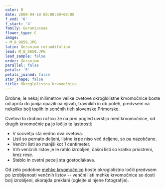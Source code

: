 ```yaml
---
color: R
date: 2004-04-18 00:00:00+00:00
f_end: '6'
f_start: '4'
family: Geraniaceae
flower_type: C
image:
- M_8_0859.JPG
latin: Geranium rotundifolium
lead: M_8_0859.JPG
lead_sample: false
order: Geranium
parallel: false
petals: '5'
petals_joined: false
star_shape: false
title: Okroglolistna krvomočnica
---
```

Drobne, le nekaj milimetrov velike cvetove okroglolistne krvomočnice boste od aprila do junija opazili na njivah, travnikih in ob poteh, predvsem na nekoliko bolj toplih in sončnih tleh slovenske Primorske.

Cvetovi to drobno rožico že na prvi pogled uvrstijo med krvomočnice, od drugih krvomočnic pa jo ločijo te lastnosti:

-   V socvetju sta vedno dva cvetova.
-   Listi so pernato deljeni, listne krpe niso več deljene, so pa nazobčane.
-   Venčni listi so manjši kot 1 centimeter.
-   Vrh venčnih listov je le rahlo izrobljen, čašni listi so kratko priostreni, brez rese.
-   Steblo in cvetni pecelj sta gostodlakava.

Od zelo podobne [mehke krvomočnice](../geraniummolle/) boste okroglolistno ločili predvsem po izrobljenosti venčnih listov -- venčni listi mehke krvomočnice so dosti bolj izrobljeni, skorajda preklani (oglejte si njene fotografije).
